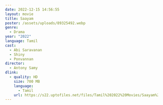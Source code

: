 ```yaml
---
date: 2022-12-15 14:56:55
layout: movie
title: Saayam
poster: /assets/uploads/89325492.webp
genre:
  - Drama
year: "2022"
language: Tamil
cast:
  - Abi Saravanan
  - Shiny
  - Ponvannan
director:
  - Antony Samy
dlink:
  - quality: HD
    size: 700 MB
    language:
      - Tamil
    url: https://s22.uptofiles.net/files/Tamil%202022%20Movies/Saayam%20(2022)/Saayam%20(Original)/Saayam%20(640x360)/Saayam%202022%20HD.mp4
---
```

